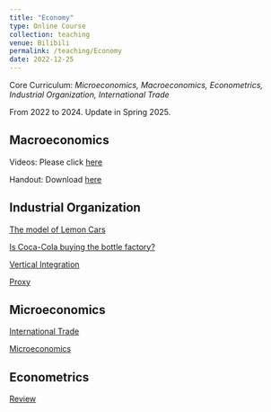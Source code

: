 ```yaml
---
title: "Economy"
type: Online Course
collection: teaching
venue: Bilibili
permalink: /teaching/Economy
date: 2022-12-25
---
```


Core Curriculum: *Microeconomics, Macroeconomics, Econometrics, Industrial Organization, International Trade*

From 2022 to 2024. Update in Spring 2025.

Macroeconomics
---
Videos: Please click [here](https://www.bilibili.com/video/BV1b1421o7Yp/)

Handout: Download [here]({{site.url}}/file/宏观经济学讲义by宋圣洁.pdf)

Industrial Organization
---
[The model of Lemon Cars](https://www.bilibili.com/video/BV1bD4y1w7AX/)

[Is Coca-Cola buying the bottle factory?](https://www.bilibili.com/video/BV1gD4y1v76c/)

[Vertical Integration](https://www.bilibili.com/video/BV1sd4y1x7Qe/)

[Proxy](https://www.bilibili.com/video/BV19P4y1X7PY/)

Microeconomics
---
[International Trade](https://www.bilibili.com/video/BV1wR4y1q7Wu/)

[Microeconomics](https://www.bilibili.com/video/BV1nw4m117Bb/)

Econometrics
---
[Review](https://www.bilibili.com/video/BV15o4y137KW/)
